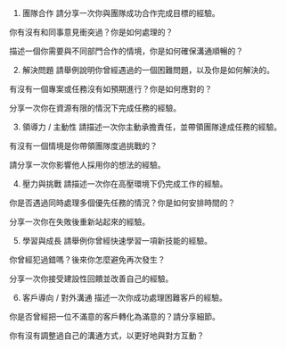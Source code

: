 1. 團隊合作
   請分享一次你與團隊成功合作完成目標的經驗。

你有沒有和同事意見衝突過？你是如何處理的？

描述一個你需要與不同部門合作的情境，你是如何確保溝通順暢的？

2. 解決問題
   請舉例說明你曾經遇過的一個困難問題，以及你是如何解決的。

有沒有一個專案或任務沒有如預期進行？你是如何應對的？

分享一次你在資源有限的情況下完成任務的經驗。

3. 領導力 / 主動性
   請描述一次你主動承擔責任，並帶領團隊達成任務的經驗。

有沒有一個情境是你帶領團隊度過挑戰的？

請分享一次你影響他人採用你的想法的經驗。

4. 壓力與挑戰
   請描述一次你在高壓環境下仍完成工作的經驗。

你是否遇過同時處理多個優先任務的情況？你是如何安排時間的？

分享一次你在失敗後重新站起來的經驗。

5. 學習與成長
   請舉例你曾經快速學習一項新技能的經驗。

你曾經犯過錯嗎？後來你怎麼避免再次發生？

分享一次你接受建設性回饋並改善自己的經驗。

6. 客戶導向 / 對外溝通
   描述一次你成功處理困難客戶的經驗。

你是否曾經把一位不滿意的客戶轉化為滿意的？請分享細節。

你有沒有調整過自己的溝通方式，以更好地與對方互動？
